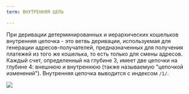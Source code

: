 ```yaml
---
term: ВНУТРЕННЯЯ ЦЕПЬ

---
```

При деривации детерминированных и иерархических кошельков внутренняя цепочка - это ветвь деривации, используемая для генерации адресов-получателей, предназначенных для получения платежей из того же кошелька, то есть только для смены адресов. Каждый счет, определенный на глубине 3, имеет две цепочки на глубине 4: внешнюю и внутреннюю (также называемую "цепочкой изменений"). Внутренняя цепочка выводится с индексом `/1/`.

![](../../dictionnaire/assets/22.webp)